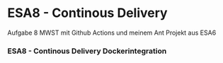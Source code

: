 # ESA8 - Continous Delivery

Aufgabe 8 MWST mit Github Actions und meinem Ant Projekt aus ESA6

### ESA8 - Continous Delivery Dockerintegration


